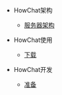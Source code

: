 * HowChat架构

  * [服务器架构](architecture/quickstart.md)


* HowChat使用
  * [下载](use/download.md)
  
  
* HowChat开发
  * [准备](programme/ready.md)
  
